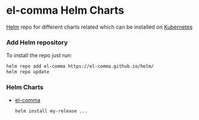 # el-comma Helm Charts

[Helm](https://helm.sh) repo for different charts related which can be installed on [Kubernetes](https://kubernetes.io)

### Add Helm repository

To install the repo just run:

```bash
helm repo add el-comma https://el-comma.github.io/helm/
helm repo update
```

### Helm Charts

* [el-comma](https://el-comma.github.io/helm/)

  ```bash
  helm install my-release ...
  ```
